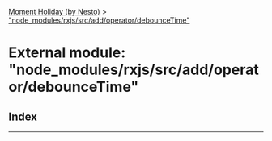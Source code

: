 [Moment Holiday (by Nesto)](../README.md) > ["node_modules/rxjs/src/add/operator/debounceTime"](../modules/_node_modules_rxjs_src_add_operator_debouncetime_.md)

# External module: "node_modules/rxjs/src/add/operator/debounceTime"

## Index

---

